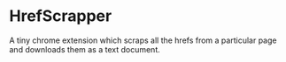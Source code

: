 # HrefScrapper

A tiny chrome extension which scraps all the hrefs from a particular page and downloads them as a text document.
